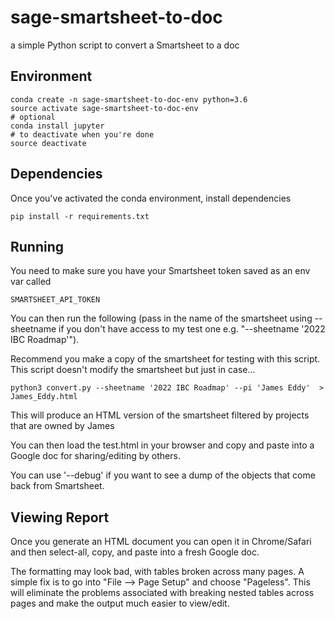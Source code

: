 # sage-smartsheet-to-doc

a simple Python script to convert a Smartsheet to a doc

## Environment

```
conda create -n sage-smartsheet-to-doc-env python=3.6
source activate sage-smartsheet-to-doc-env
# optional
conda install jupyter
# to deactivate when you're done
source deactivate
```

## Dependencies

Once you've activated the conda environment, install dependencies

```
pip install -r requirements.txt
```

## Running

You need to make sure you have your Smartsheet token saved as an env var called

    SMARTSHEET_API_TOKEN

You can then run the following (pass in the name of the smartsheet using --sheetname if you don't have
access to my test one e.g. "--sheetname '2022 IBC Roadmap'").

Recommend you make a copy of the smartsheet for testing with this script.  This
script doesn't modify the smartsheet but just in case...

```
python3 convert.py --sheetname '2022 IBC Roadmap' --pi 'James Eddy'  > James_Eddy.html
```

This will produce an HTML version of the smartsheet filtered by projects that are owned by James

You can then load the test.html in your browser and copy and paste into
a Google doc for sharing/editing by others.

You can use '--debug' if you want to see a dump of the objects that come back
from Smartsheet.

## Viewing Report

Once you generate an HTML document you can open it in Chrome/Safari and then
select-all, copy, and paste into a fresh Google doc.

The formatting may look bad, with tables broken across many pages.  A simple
fix is to go into "File --> Page Setup" and choose "Pageless".  This will
eliminate the problems associated with breaking nested tables across pages
and make the output much easier to view/edit.
